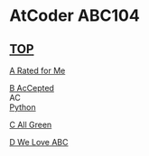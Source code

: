 # AtCoder ABC104  

## [TOP](https://atcoder.jp/contests/abc104)  

[A Rated for Me](https://atcoder.jp/contests/abc104/tasks/abc104_a)   

[](https://atcoder.jp/contests/abc104/submissions/)  

[B AcCepted](https://atcoder.jp/contests/abc104/tasks/abc104_b)   
AC  
[Python](https://atcoder.jp/contests/abc104/submissions/15686650)  

[C All Green](https://atcoder.jp/contests/abc104/tasks/abc104_c)   

[](https://atcoder.jp/contests/abc104/submissions/)  

[D We Love ABC](https://atcoder.jp/contests/abc104/tasks/abc104_d)   

[](https://atcoder.jp/contests/abc104/submissions/)  

